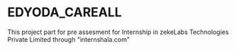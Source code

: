 # EDYODA_CAREALL

This project part for pre assesment for Internship in zekeLabs Technologies Private Limited through "internshala.com"
